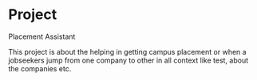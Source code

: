 # Project
Placement Assistant

This project is about the helping in getting campus placement or when a jobseekers jump from one company to other in all context  like test, about the companies etc.
